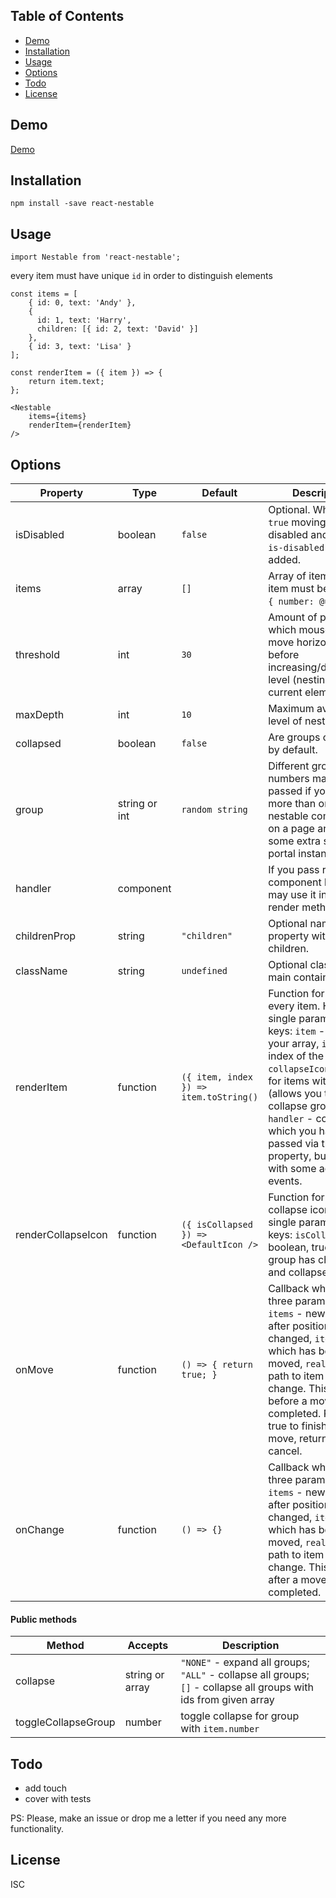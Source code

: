 ## Table of Contents

- [Demo](#demo)
- [Installation](#installation)
- [Usage](#usage)
- [Options](#options)
- [Todo](#todo)
- [License](#license)

## Demo

[Demo](https://primetwig.github.io/react-nestable/dist/example/)


## Installation

```
npm install -save react-nestable
```

## Usage

```
import Nestable from 'react-nestable';
```
every item must have unique `id` in order to distinguish elements
```
const items = [
    { id: 0, text: 'Andy' },
    {
      id: 1, text: 'Harry',
      children: [{ id: 2, text: 'David' }]
    },
    { id: 3, text: 'Lisa' }
];

const renderItem = ({ item }) => {
    return item.text;
};
```
```
<Nestable
    items={items}
    renderItem={renderItem}
/>
```

## Options

| Property | Type | Default | Description |
|----------|------|---------|-------------|
| isDisabled | boolean | `false` | Optional. When set to `true` moving will be disabled and class `is-disabled` will be added. |
| items | array | `[]` | Array of items. Every item must be of shape `{ number: @uniq }`. |
| threshold | int | `30` | Amount of pixels which mouse should move horizontally before increasing/decreasing level (nesting) of current element. |
| maxDepth | int | `10` | Maximum available level of nesting. |
| collapsed | boolean | `false` | Are groups collapsed by default. |
| group | string or int | `random string` | Different group numbers may be passed if you have more than one nestable component on a page and want some extra styles for portal instances. |
| handler | component | | If you pass react component here, you may use it in your render method. |
| childrenProp | string | `"children"` | Optional name of property with children. |
| className | string | `undefined` | Optional class for main container. |
| renderItem | function | `({ item, index }) => item.toString()` | Function for rendering every item. Has a single parameter with keys: `item` - item from your array, `index` - index of the item, `collapseIcon` - icon for items with children (allows you to collapse group), `handler` - component which you have passed via the same property, but covered with some additional events. |
| renderCollapseIcon | function | `({ isCollapsed }) => <DefaultIcon />` | Function for rendering collapse icon. Has a single parameter with keys: `isCollapsed` - boolean, true if this group has children and collapsed. |
| onMove | function | `() => { return true; }` | Callback which has three parameters: `items` - new array after position was changed, `item` - item which has been moved, `realPathTo` - path to item after change. This is called before a move is completed. Return true to finish the move, return false to cancel. |
| onChange | function | `() => {}` | Callback which has three parameters: `items` - new array after position was changed, `item` - item which has been moved, `realPathTo` - path to item after change. This is called after a move is completed. |

#### Public methods

| Method | Accepts | Description |
|--------|---------|-------------|
| collapse | string or array | `"NONE"` - expand all groups; `"ALL"` - collapse all groups; `[]` - collapse all groups with ids from given array |
| toggleCollapseGroup | number | toggle collapse for group with `item.number` |

## Todo

- add touch
- cover with tests

PS: Please, make an issue or drop me a letter if you need any more functionality.

## License

ISC
